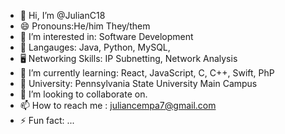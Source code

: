 - 👋 Hi, I’m @JulianC18
- 😄 Pronouns:He/him They/them
- 👀 I’m interested in: Software Development
- 🧮 Langauges: Java, Python, MySQL,
- 🖥️  Networking Skills: IP Subnetting, Network Analysis
- 🌱 I’m currently learning: React, JavaScript, C, C++, Swift, PhP
- 🍎 University: Pennsylvania State University Main Campus
- 💞️ I’m looking to collaborate on. 
- 📫 How to reach me : juliancempa7@gmail.com
- ⚡ Fun fact: ...

<!---
JulianC18/JulianC18 is a ✨ special ✨ repository because its `README.md` (this file) appears on your GitHub profile.
You can click the Preview link to take a look at your changes.
--->
